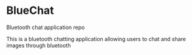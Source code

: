 # BlueChat
Bluetooth chat application repo

This is a bluetooth chatting application allowing users to chat and share images through bluetooth
